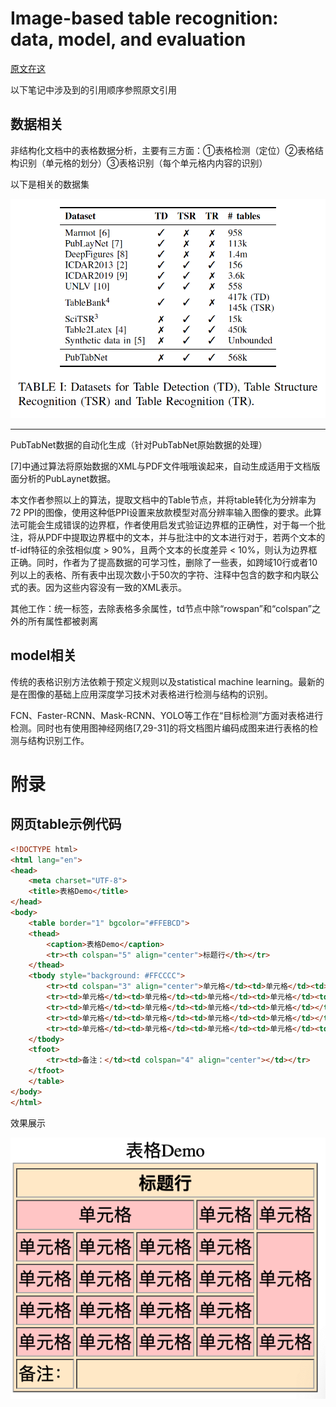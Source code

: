 # Image-based table recognition: data, model, and evaluation

[原文在这](../paper_files/table_recognition/EDD.pdf)

以下笔记中涉及到的引用顺序参照原文引用

## 数据相关
非结构化文档中的表格数据分析，主要有三方面：①表格检测（定位）②表格结构识别（单元格的划分）③表格识别（每个单元格内内容的识别）

以下是相关的数据集

![表格识别数据集](./pics/表格识别数据集.png)

<hr>

PubTabNet数据的自动化生成（针对PubTabNet原始数据的处理）

[7]中通过算法将原始数据的XML与PDF文件哦哦诶起来，自动生成适用于文档版面分析的PubLaynet数据。

本文作者参照以上的算法，提取文档中的Table节点，并将table转化为分辨率为72 PPI的图像，使用这种低PPI设置来放款模型对高分辨率输入图像的要求。此算法可能会生成错误的边界框，作者使用启发式验证边界框的正确性，对于每一个批注，将从PDF中提取边界框中的文本，并与批注中的文本进行对于，若两个文本的tf-idf特征的余弦相似度 > 90%，且两个文本的长度差异 < 10%，则认为边界框正确。同时，作者为了提高数据的可学习性，删除了一些表，如跨域10行或者10列以上的表格、所有表中出现次数小于50次的字符、注释中包含的数字和内联公式的表。因为这些内容没有一致的XML表示。

其他工作：统一标签，去除表格多余属性，td节点中除“rowspan”和“colspan”之外的所有属性都被剥离

## model相关

传统的表格识别方法依赖于预定义规则以及statistical machine learning。最新的是在图像的基础上应用深度学习技术对表格进行检测与结构的识别。

FCN、Faster-RCNN、Mask-RCNN、YOLO等工作在“目标检测”方面对表格进行检测。同时也有使用图神经网络[7,29-31]的将文档图片编码成图来进行表格的检测与结构识别工作。


# 附录

## 网页table示例代码

```html
<!DOCTYPE html>
<html lang="en">
<head>
    <meta charset="UTF-8">
    <title>表格Demo</title>
</head>
<body>
    <table border="1" bgcolor="#FFEBCD">
    <thead>
        <caption>表格Demo</caption>
        <tr><th colspan="5" align="center">标题行</th></tr>
    </thead>
    <tbody style="background: #FFCCCC">
        <tr><td colspan="3" align="center">单元格</td><td>单元格</td><td>单元格</td></tr>
        <tr><td>单元格</td><td>单元格</td><td>单元格</td><td>单元格</td><td rowspan="3">单元格</td></tr>
        <tr><td>单元格</td><td>单元格</td><td>单元格</td><td>单元格</td></tr>
        <tr><td>单元格</td><td>单元格</td><td>单元格</td><td>单元格</td></tr>
        <tr><td>单元格</td><td>单元格</td><td>单元格</td><td>单元格</td><td>单元格</td></tr>
    </tbody>    
    <tfoot>
        <tr><td>备注：</td><td colspan="4" align="center"></td></tr>
    </tfoot>    
    </table>
</body>
</html>
```
效果展示

![网页表格demo](./pics/网页表格demo.png)